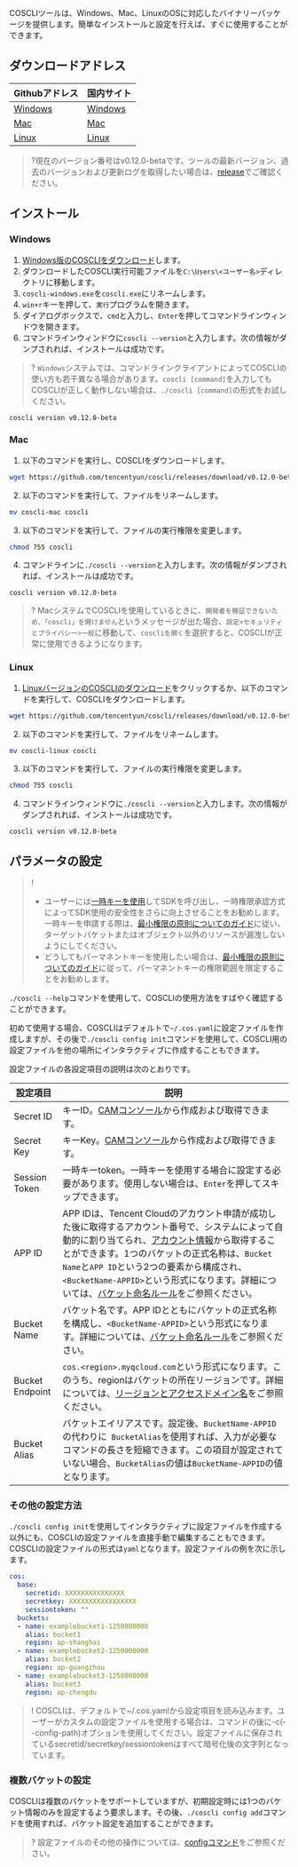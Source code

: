 COSCLIツールは、Windows、Mac、LinuxのOSに対応したバイナリーパッケージを提供します。簡単なインストールと設定を行えば、すぐに使用することができます。

## ダウンロードアドレス

| Githubアドレス                                                  | 国内サイト                                                     |
| ------------------------------------------------------------ | ------------------------------------------------------------ |
| [Windows](https://github.com/tencentyun/coscli/releases/download/v0.12.0-beta/coscli-windows.exe) | [Windows](https://cosbrowser.cloud.tencent.com/software/coscli/coscli-windows.exe) |
| [Mac](https://github.com/tencentyun/coscli/releases/download/v0.12.0-beta/coscli-mac) | [Mac](https://cosbrowser.cloud.tencent.com/software/coscli/coscli-mac) |
| [Linux](https://github.com/tencentyun/coscli/releases/download/v0.12.0-beta/coscli-linux) | [Linux](https://cosbrowser.cloud.tencent.com/software/coscli/coscli-linux) |

>?現在のバージョン番号はv0.12.0-betaです。ツールの最新バージョン、過去のバージョンおよび更新ログを取得したい場合は、[release](https://github.com/tencentyun/coscli/releases)でご確認ください。

## インストール

### Windows

1. [Windows版のCOSCLIをダウンロード](https://github.com/tencentyun/coscli/releases/download/v0.12.0-beta/coscli-windows.exe)します。
2. ダウンロードしたCOSCLI実行可能ファイルを`C:\Users\<ユーザー名>`ディレクトリに移動します。
3. `coscli-windows.exe`を`coscli.exe`にリネームします。
4. `win+r`キーを押して、`実行`プログラムを開きます。
5. ダイアログボックスで、`cmd`と入力し、`Enter`を押してコマンドラインウィンドウを開きます。
6. コマンドラインウィンドウに`coscli --version`と入力します。次の情報がダンプされれば、インストールは成功です。
>? `Windows`システムでは、コマンドラインクライアントによってCOSCLIの使い方も若干異なる場合があります。`coscli [command]`を入力してもCOSCLIが正しく動作しない場合は、`./coscli [command]`の形式をお試しください。
>
```
coscli version v0.12.0-beta
```

### Mac

1. 以下のコマンドを実行し、COSCLIをダウンロードします。
```bash
wget https://github.com/tencentyun/coscli/releases/download/v0.12.0-beta/coscli-mac
```
2. 以下のコマンドを実行して、ファイルをリネームします。
```bash
mv coscli-mac coscli
```
3. 以下のコマンドを実行して、ファイルの実行権限を変更します。
```bash
chmod 755 coscli
```
4. コマンドラインに`./coscli --version`と入力します。次の情報がダンプされれば、インストールは成功です。
```
coscli version v0.12.0-beta
```
>? MacシステムでCOSCLIを使用しているときに、`開発者を検証できないため、「coscli」を開けません`というメッセージが出た場合、`設定>セキュリティとプライバシー>一般`に移動して、`coscliを開く`を選択すると、COSCLIが正常に使用できるようになります。


### Linux

1. [LinuxバージョンのCOSCLIのダウンロード](https://github.com/tencentyun/coscli/releases/download/v0.12.0-beta/coscli-linux)をクリックするか、以下のコマンドを実行して、COSCLIをダウンロードします。
```bash
wget https://github.com/tencentyun/coscli/releases/download/v0.12.0-beta/coscli-linux
```
2. 以下のコマンドを実行して、ファイルをリネームします。
```bash
mv coscli-linux coscli
```
3. 以下のコマンドを実行して、ファイルの実行権限を変更します。
```bash
chmod 755 coscli
```
4. コマンドラインウィンドウに`./coscli --version`と入力します。次の情報がダンプされれば、インストールは成功です。
```
coscli version v0.12.0-beta
```


## パラメータの設定

>!
>- ユーザーには[一時キーを使用](https://intl.cloud.tencent.com/document/product/436/14048)してSDKを呼び出し、一時権限承認方式によってSDK使用の安全性をさらに向上させることをお勧めします。一時キーを申請する際は、[最小権限の原則についてのガイド](https://intl.cloud.tencent.com/document/product/436/32972)に従い、ターゲットバケットまたはオブジェクト以外のリソースが漏洩しないようにしてください。
>- どうしてもパーマネントキーを使用したい場合は、[最小権限の原則についてのガイド](https://intl.cloud.tencent.com/document/product/436/32972)に従って、パーマネントキーの権限範囲を限定することをお勧めします。



`./coscli --help`コマンドを使用して、COSCLIの使用方法をすばやく確認することができます。

初めて使用する場合、COSCLIはデフォルトで`~/.cos.yaml`に設定ファイルを作成しますが、その後で`./coscli config init`コマンドを使用して、COSCLI用の設定ファイルを他の場所にインタラクティブに作成することもできます。

設定ファイルの各設定項目の説明は次のとおりです。

<span id="alias"></span>

| 設定項目        | 説明                                                         |
| ------------- | ------------------------------------------------------------ |
| Secret ID     | キーID。[CAMコンソール](https://console.cloud.tencent.com/cam/capi)から作成および取得できます。 |
| Secret Key     | キーKey。[CAMコンソール](https://console.cloud.tencent.com/cam/capi)から作成および取得できます。 |
| Session Token | 一時キーtoken。一時キーを使用する場合に設定する必要があります。使用しない場合は、`Enter`を押してスキップできます。 |
| APP ID        | APP IDは、Tencent Cloudのアカウント申請が成功した後に取得するアカウント番号で、システムによって自動的に割り当てられ、[アカウント情報](https://console.cloud.tencent.com/developer)から取得することができます。1つのバケットの正式名称は、`Bucket Name`と`APP ID`という2つの要素から構成され、`<BucketName-APPID>`という形式になります。詳細については、[バケット命名ルール](https://intl.cloud.tencent.com/document/product/436/13312)をご参照ください。 |
| Bucket Name   | バケット名です。APP IDとともにバケットの正式名称を構成し、`<BucketName-APPID>`という形式になります。詳細については、[バケット命名ルール](https://intl.cloud.tencent.com/document/product/436/13312)をご参照ください。 |
| Bucket Endpoint | `cos.<region>.myqcloud.com`という形式になります。このうち、regionはバケットの所在リージョンです。詳細については、[リージョンとアクセスドメイン名](https://intl.cloud.tencent.com/document/product/436/6224)をご参照ください。 |
| Bucket Alias  | バケットエイリアスです。設定後、`BucketName-APPID`の代わりに` BucketAlias`を使用すれば、入力が必要なコマンドの長さを短縮できます。この項目が設定されていない場合、`BucketAlias`の値は`BucketName-APPID`の値となります。 |

### その他の設定方法

`./coscli config init`を使用してインタラクティブに設定ファイルを作成する以外にも、COSCLIの設定ファイルを直接手動で編集することもできます。COSCLIの設定ファイルの形式は`yaml`となります。設定ファイルの例を次に示します。

```yaml
cos:
  base:
    secretid: XXXXXXXXXXXXXXX
    secretkey: XXXXXXXXXXXXXXXXX
    sessiontoken: ""
  buckets:
  - name: examplebucket1-1250000000
    alias: bucket1
    region: ap-shanghai
  - name: examplebucket2-1250000000
    alias: bucket2
    region: ap-guangzhou
  - name: examplebucket3-1250000000
    alias: bucket3
    region: ap-chengdu
```

>! COSCLIは、デフォルトで~/.cos.yamlから設定項目を読み込みます。ユーザーがカスタムの設定ファイルを使用する場合は、コマンドの後に-c(--config-path)オプションを使用してください。設定ファイルに保存されているsecretid/secretkey/sessiontokenはすべて暗号化後の文字列となっています。



### 複数バケットの設定

COSCLIは複数のバケットをサポートしていますが、初期設定時には1つのバケット情報のみを設定するよう要求します。その後、`./coscli config add`コマンドを使用すれば、バケット設定を追加することができます。

>? 設定ファイルのその他の操作については、[configコマンド](https://intl.cloud.tencent.com/document/product/436/43251)をご参照ください。

